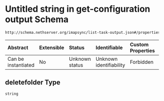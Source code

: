 # Untitled string in get-configuration output Schema

```txt
http://schema.nethserver.org/imapsync/list-task-output.json#/properties/user_properties/items/properties/deletefolder
```



| Abstract            | Extensible | Status         | Identifiable            | Custom Properties | Additional Properties | Access Restrictions | Defined In                                                                       |
| :------------------ | :--------- | :------------- | :---------------------- | :---------------- | :-------------------- | :------------------ | :------------------------------------------------------------------------------- |
| Can be instantiated | No         | Unknown status | Unknown identifiability | Forbidden         | Allowed               | none                | [list-task-output.json\*](imapsync/list-task-output.json "open original schema") |

## deletefolder Type

`string`
